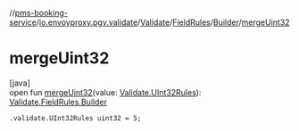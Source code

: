 //[pms-booking-service](../../../../../index.md)/[io.envoyproxy.pgv.validate](../../../index.md)/[Validate](../../index.md)/[FieldRules](../index.md)/[Builder](index.md)/[mergeUint32](merge-uint32.md)

# mergeUint32

[java]\
open fun [mergeUint32](merge-uint32.md)(value: [Validate.UInt32Rules](../../-u-int32-rules/index.md)): [Validate.FieldRules.Builder](index.md)

`.validate.UInt32Rules uint32 = 5;`